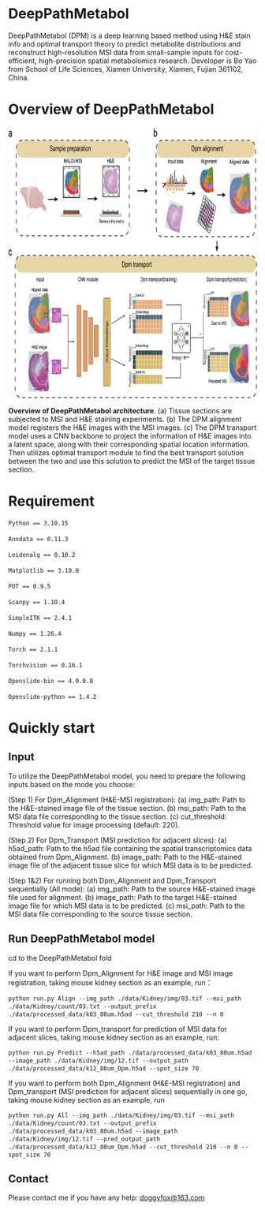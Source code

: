 # DeepPathMetabol
DeepPathMetabol (DPM) is a deep learning based method using H&E stain info and optimal transport theory to predict metabolite distributions and reconstruct high-resolution MSI data from small-sample inputs for cost-efficient, high-precision spatial metabolomics research.
Developer is Bo Yao from School of Life Sciences, Xiamen University, Xiamen, Fujian 361102, China.

# Overview of DeepPathMetabol

<div align=center>
<img src="https://github.com/Simon-BoY/DeepPathMetabol/blob/master/img/DPM.png" width="800" height="550" /><br/>
</div>

__Overview of DeepPathMetabol architecture__. (a) Tissue sections are subjected to MSI and H&E staining experiments. (b) The DPM alignment model registers the H&E images with the MSI images. (c) The DPM transport model uses a CNN backbone to project the information of H&E images into a latent space, along with their corresponding spatial location information. Then utilizes optimal transport module to find the best transport solution between the two and use this solution to predict the MSI of the target tissue section.

# Requirement

    Python == 3.10.15

    Anndata == 0.11.3
        
    Leidenalg == 0.10.2
    
    Matplotlib == 3.10.0
    
    POT == 0.9.5
    
    Scanpy == 1.10.4
    
    SimpleITK == 2.4.1

    Numpy == 1.26.4
    
    Torch == 2.1.1
    
    Torchvision == 0.16.1  

    Openslide-bin == 4.0.0.8

    Openslide-python == 1.4.2

# Quickly start

## Input
To utilize the DeepPathMetabol model, you need to prepare the following inputs based on the mode you choose:

(Step 1) For Dpm_Alignment (H&E-MSI registration): (a) img_path: Path to the H&E-stained image file of the tissue section. (b) msi_path: Path to the MSI data file corresponding to the tissue section. (c) cut_threshold: Threshold value for image processing (default: 220).

(Step 2) For Dpm_Transport (MSI prediction for adjacent slices): (a) h5ad_path: Path to the h5ad file containing the spatial transcriptomics data obtained from Dpm_Alignment. (b) image_path: Path to the H&E-stained image file of the adjacent tissue slice for which MSI data is to be predicted.

(Step 1&2) For running both Dpm_Alignment and Dpm_Transport sequentially (All mode): (a) img_path: Path to the source H&E-stained image file used for alignment. (b) image_path: Path to the target H&E-stained image file for which MSI data is to be predicted. (c) msi_path: Path to the MSI data file corresponding to the source tissue section.

## Run DeepPathMetabol model
cd to the DeepPathMetabol fold

If you want to perform Dpm_Alignment for H&E image and MSI image registration, taking mouse kidney section as an example, run：

    python run.py Align --img_path ./data/Kidney/img/03.tif --msi_path ./data/Kidney/count/03.txt --output_prefix ./data/processed_data/k03_80um.h5ad --cut_threshold 210 --n 0
  
If you want to perform Dpm_transport for prediction of MSI data for adjacent slices, taking mouse kidney section as an example, run:

    python run.py Predict --h5ad_path ./data/processed_data/k03_80um.h5ad --image_path ./data/Kidney/img/12.tif --output_path ./data/processed_data/k12_80um_Dpm.h5ad --spot_size 70
  
If you want to perform both Dpm_Alignment (H&E-MSI registration) and Dpm_transport (MSI prediction for adjacent slices) sequentially in one go, taking mouse kidney section as an example, run

    python run.py All --img_path ./data/Kidney/img/03.tif --msi_path ./data/Kidney/count/03.txt --output_prefix ./data/processed_data/k03_80um.h5ad --image_path ./data/Kidney/img/12.tif --pred_output_path ./data/processed_data/k12_80um_Dpm.h5ad --cut_threshold 210 --n 0 --spot_size 70

## Contact
Please contact me if you have any help: doggyfox@163.com

